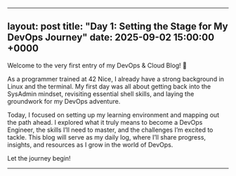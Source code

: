 
---
layout: post
title: "Day 1: Setting the Stage for My DevOps Journey"
date: 2025-09-02 15:00:00 +0000
---

Welcome to the very first entry of my DevOps & Cloud Blog! 👋

As a programmer trained at 42 Nice, I already have a strong background in Linux and the terminal. My first day was all about getting back into the SysAdmin mindset, revisiting essential shell skills, and laying the groundwork for my DevOps adventure.

Today, I focused on setting up my learning environment and mapping out the path ahead. I explored what it truly means to become a DevOps Engineer, the skills I’ll need to master, and the challenges I’m excited to tackle. This blog will serve as my daily log, where I’ll share progress, insights, and resources as I grow in the world of DevOps.

Let the journey begin!

---
